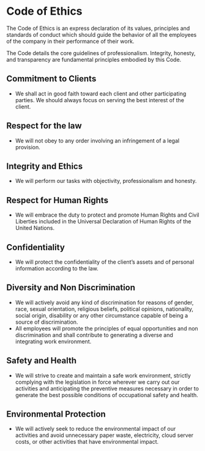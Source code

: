 # Code of Ethics

The Code of Ethics is an express declaration of its values, principles and standards of conduct which should guide the behavior of all the employees of the company in their performance of their work.

The Code details the core guidelines of professionalism. Integrity, honesty, and transparency are fundamental principles embodied by this Code.

## Commitment to Clients

* We shall act in good faith toward each client and other participating parties. We should always focus on serving the best interest of the client.

## Respect for the law

* We will not obey to any order involving an infringement of a legal provision.

## Integrity and Ethics

* We will perform our tasks with objectivity, professionalism and honesty.

## Respect for Human Rights

* We will embrace the duty to protect and promote Human Rights and Civil Liberties included in the Universal Declaration of Human Rights of the United Nations.

## Confidentiality

* We will protect the confidentiality of the client’s assets and of personal information according to the law.

## Diversity and Non Discrimination

* We will actively avoid any kind of discrimination for reasons of gender, race, sexual orientation, religious beliefs, political opinions, nationality, social origin, disability or any other circumstance capable of being a source of discrimination.
* All employees will promote the principles of equal opportunities and non discrimination and shall contribute to generating a diverse and integrating work environment.

## Safety and Health

* We will strive to create and maintain a safe work environment, strictly complying with the legislation in force wherever we carry out our activities and anticipating the preventive measures necessary in order to generate the best possible conditions of occupational safety and health.  

## Environmental Protection

* We will actively seek to reduce the environmental impact of our activities and avoid unnecessary paper waste, electricity, cloud server costs, or other activities that have environmental impact.
